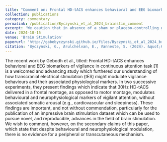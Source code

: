 ```yaml
---
title: "Comment on: Frontal HD-tACS enhances behavioral and EEG biomarkers of vigilance in continuous attention task"
collection: publications
category: commentary
permalink: /publication/Byczynski_et_al_2024_brainstim_comment
excerpt: 'We caution that in absence of a sham or placebo-controlling groups or more direct mechanistic approaches, it is difficult to conclude that peripheral mechanisms are not at play based strictly on non-specific arousal.'
date: 2024-10-15
venue: 'Brain Stimulation'
paperurl: 'http://gabebyczynski.github.io/files/Byczynski_et_al_2024_brainstim_comment.pdf'
citation: 'Byczynski, G., Arulchelvan, E., Vanneste, S. (2024). &quot;Comment on: Frontal HD-tACS enhances behavioral and EEG biomarkers of vigilance in continuous attention task.&quot; <i>Brain Stimulation</i>.'
---
```


The recent work by Gebodh et al., titled: Frontal HD-tACS enhances behavioral and EEG biomarkers of vigilance in continuous attention task [1] is a welcomed and advancing study which furthered our understanding of how transcranial electrical stimulation (tES) might modulate vigilance behaviours and their associated physiological markers. In two successive experiments, they present findings which indicate that 30Hz HD-tACS delivered in a frontal montage, as opposed to motor montage, modulates behavioural and neurophysiological markers of vigilant attention, without associated somatic arousal (e.g., cardiovascular and sleepiness). These findings are important, and not without commendation, particularly for the publication of an impressive brain stimulation dataset which can be used to pursue novel, and reproducible, advances in the field of brain stimulation. We wish to comment, however, on the secondary claims of this paper, which state that despite behavioural and neurophysiological modulation, there is no evidence for a peripheral or transcutaneous mechanism.
